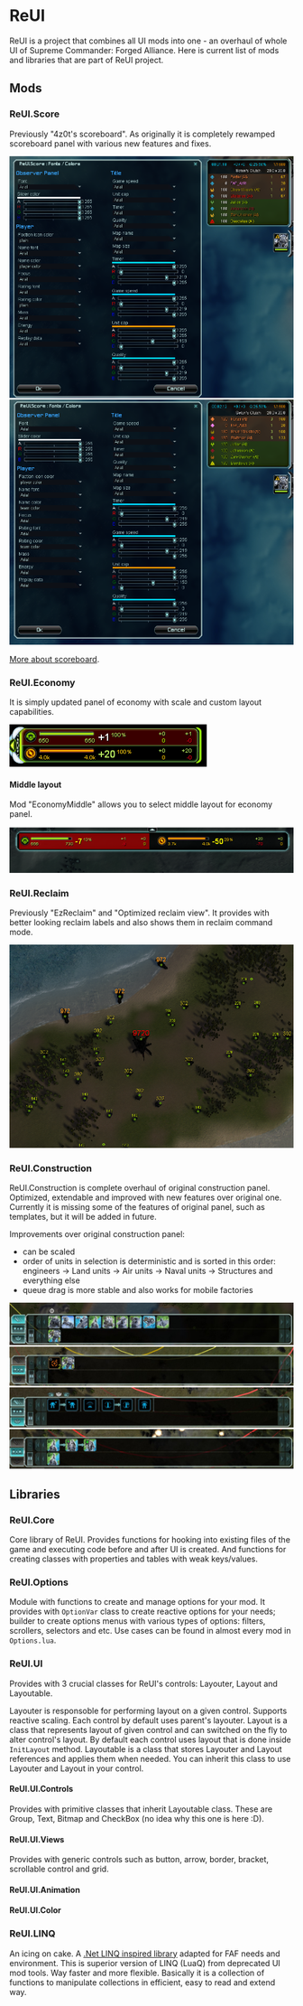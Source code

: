 # ReUI

ReUI is a project that combines all UI mods into one - an overhaul of whole UI of Supreme Commander: Forged Alliance. Here is current list of mods and libraries that are part of ReUI project.

## Mods

### ReUI.Score

Previously "4z0t's scoreboard". As originally it is completely rewamped scoreboard panel with various new features and fixes.

![Scoreboard](./Media/s1.png)
![Scoreboard](./Media/s2.png)

[More about scoreboard](./Deprecated/4SB/README.md).

### ReUI.Economy

It is simply updated panel of economy with scale and custom layout capabilities.

![Economy](./Media/economy.png)

#### Middle layout

Mod "EconomyMiddle" allows you to select middle layout for economy panel.

![EconomyMiddle](./Media/economy_middle.png)

### ReUI.Reclaim

Previously "EzReclaim" and "Optimized reclaim view". It provides with better looking reclaim labels and also shows them in reclaim command mode.

![reclaim](./Media/reclaim.png)

### ReUI.Construction

ReUI.Construction is complete overhaul of original construction panel. Optimized, extendable and improved with new features over original one.
Currently it is missing some of the features of original panel, such as templates, but it will be added in future.

Improvements over original construction panel:

* can be scaled
* order of units in selection is deterministic and is sorted in this order: engineers -> Land units -> Air units -> Naval units -> Structures and everything else
* queue drag is more stable and also works for mobile factories

![Build options](./Media/reui_construction_build_options.jpg)
![Selection](./Media/reui_construction_selection.jpg)
![Enhancements](./Media/reui_construction_enhancements.jpg)
![Upgrade chain](./Media/reui_construction_upgrade_chains.jpg)

## Libraries

### ReUI.Core

Core library of ReUI. Provides functions for hooking into existing files of the game and executing code before and after UI is created. And functions for creating classes with properties and tables with weak keys/values.

### ReUI.Options

Module with functions to create and manage options for your mod. It provides with `OptionVar` class to create reactive options for your needs; builder to create options menus with various types of options: filters, scrollers, selectors and etc. Use cases can be found in almost every mod in `Options.lua`.

### ReUI.UI

Provides with 3 crucial classes for ReUI's controls: Layouter, Layout and Layoutable.

Layouter is responsoble for performing layout on a given control. Supports reactive scaling. Each control by default uses parent's layouter.
Layout is a class that represents layout of given control and can switched on the fly to alter control's layout. By default each control uses layout that is done inside `InitLayout` method.
Layoutable is a class that stores Layouter and Layout references and applies them when needed. You can inherit this class to use Layouter and Layout in your control.

#### ReUI.UI.Controls

Provides with primitive classes that inherit Layoutable class. These are Group, Text, Bitmap and CheckBox (no idea why this one is here :D).

#### ReUI.UI.Views

Provides with generic controls such as button, arrow, border, bracket, scrollable control and grid.

#### ReUI.UI.Animation

#### ReUI.UI.Color

### ReUI.LINQ

An icing on cake. A [.Net LINQ inspired library](https://github.com/4z0t/LuaLINQ) adapted for FAF needs and environment. This is superior version of LINQ (LuaQ) from deprecated UI mod tools. Way faster and more flexible. Basically it is a collection of functions to manipulate collections in efficient, easy to read and extend way.
